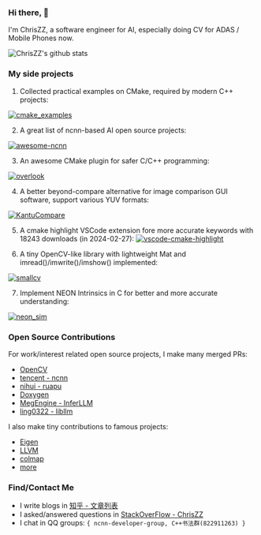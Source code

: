 ### Hi there, 👋

I'm ChrisZZ, a software engineer for AI, especially doing CV for ADAS / Mobile Phones now.

![ChrisZZ's github stats](https://github-readme-stats.vercel.app/api?username=zchrissirhcz&show_icons=true&theme=tokyonight)

### My side projects

1. Collected practical examples on CMake, required by modern C++ projects:

[![cmake_examples](https://github-readme-stats.vercel.app/api/pin?username=zchrissirhcz&repo=https://github.com/zchrissirhcz/cmake_examples&theme=radical)](https://github.com/zchrissirhcz/cmake_examples)

2. A great list of ncnn-based AI open source projects:

[![awesome-ncnn](https://github-readme-stats.vercel.app/api/pin?username=zchrissirhcz&repo=https://github.com/zchrissirhcz/awesome-ncnn&theme=radical)](https://github.com/zchrissirhcz/awesome-ncnn)

3. An awesome CMake plugin for safer C/C++ programming:

[![overlook](https://github-readme-stats.vercel.app/api/pin?username=zchrissirhcz&repo=https://github.com/zchrissirhcz/overlook&theme=radical)](https://github.com/zchrissirhcz/overlook)

4. A better beyond-compare alternative for image comparison GUI software, support various YUV formats:

[![KantuCompare](https://github-readme-stats.vercel.app/api/pin?username=zchrissirhcz&repo=https://github.com/zchrissirhcz/KantuCompare&theme=radical)](https://github.com/zchrissirhcz/KantuCompare)

5. A cmake highlight VSCode extension fore more accurate keywords with 18243 downloads (in 2024-02-27):
[![vscode-cmake-highlight](https://github-readme-stats.vercel.app/api/pin?username=zchrissirhcz&repo=https://github.com/zchrissirhcz/vscode-cmake-highlight&theme=radical)](https://github.com/zchrissirhcz/vscode-cmake-highlight)

6. A tiny OpenCV-like library with lightweight Mat and imread()/imwrite()/imshow() implemented:

[![smallcv](https://github-readme-stats.vercel.app/api/pin?username=zchrissirhcz&repo=https://github.com/zchrissirhcz/smallcv&theme=radical)](https://github.com/zchrissirhcz/smallcv)

7. Implement NEON Intrinsics in C for better and more accurate understanding:

[![neon_sim](https://github-readme-stats.vercel.app/api/pin?username=zchrissirhcz&repo=https://github.com/zchrissirhcz/neon_sim&theme=radical)](https://github.com/zchrissirhcz/neon_sim)

### Open Source Contributions

For work/interest related open source projects, I make many merged PRs:
- [OpenCV](https://github.com/opencv/opencv/pulls?q=is%3Apr+author%3Azchrissirhcz+is%3Amerged)
- [tencent - ncnn](https://github.com/tencent/ncnn/pulls?q=is%3Apr+author%3Azchrissirhcz+is%3Amerged)
- [nihui - ruapu](https://github.com/nihui/ruapu/pulls?q=is%3Apr+author%3Azchrissirhcz+is%3Amerged)
- [Doxygen](https://github.com/doxygen/doxygen/pulls?q=is%3Apr+author%3Azchrissirhcz+is%3Amerged)
- [MegEngine - InferLLM](https://github.com/MegEngine/InferLLM/pulls?q=is%3Apr+author%3Azchrissirhcz+is%3Amerged)
- [ling0322 - libllm](https://github.com/ling0322/libllm/pulls?q=is%3Apr+author%3Azchrissirhcz+is%3Amerged)

I also make tiny contributions to famous projects:
- [Eigen](https://gitlab.com/libeigen/eigen/-/merge_requests?scope=all&state=merged&author_username=zchrissirhcz)
- [LLVM](https://github.com/llvm/llvm-project/commit/d96f92ff16edab72cf78811673f02371f07a5a70)
- [colmap](https://github.com/colmap/colmap/pulls?q=is%3Apr+author%3Azchrissirhcz+is%3Amerged)
- [more](https://github.com/pulls?q=is%3Apr+author%3Azchrissirhcz+archived%3Afalse+is%3Aclosed+is%3Amerged)


### Find/Contact Me

- I write blogs in [知乎 - 文章列表](https://www.zhihu.com/people/zz-chris/posts)
- I asked/answered questions in [StackOverFlow - ChrisZZ](https://stackoverflow.com/users/2999096/chriszz)
- I chat in QQ groups: `{ ncnn-developer-group, C++书法群(822911263) }`
